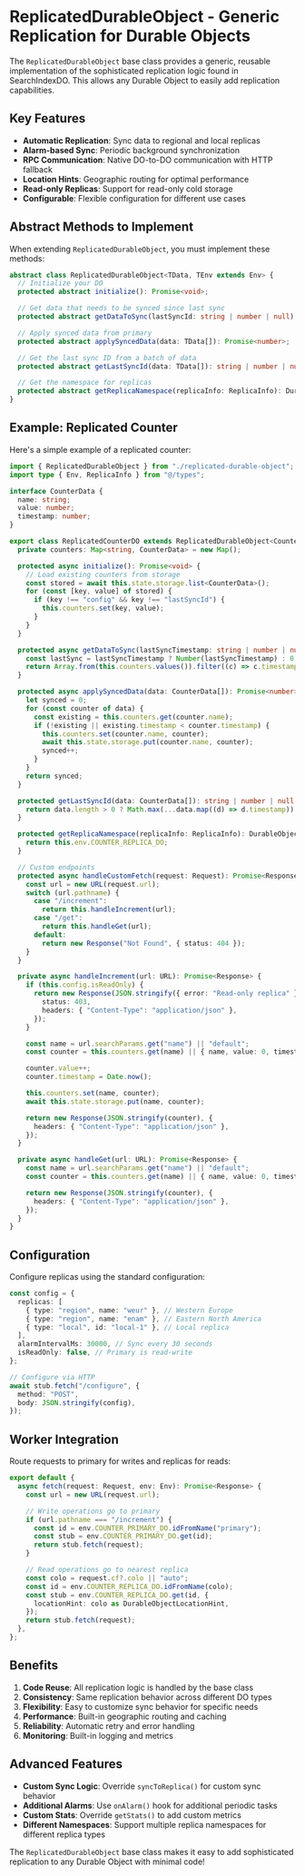 # ReplicatedDurableObject - Generic Replication for Durable Objects

The `ReplicatedDurableObject` base class provides a generic, reusable implementation of the sophisticated replication logic found in SearchIndexDO. This allows any Durable Object to easily add replication capabilities.

## Key Features

- **Automatic Replication**: Sync data to regional and local replicas
- **Alarm-based Sync**: Periodic background synchronization
- **RPC Communication**: Native DO-to-DO communication with HTTP fallback
- **Location Hints**: Geographic routing for optimal performance
- **Read-only Replicas**: Support for read-only cold storage
- **Configurable**: Flexible configuration for different use cases

## Abstract Methods to Implement

When extending `ReplicatedDurableObject`, you must implement these methods:

```typescript
abstract class ReplicatedDurableObject<TData, TEnv extends Env> {
  // Initialize your DO
  protected abstract initialize(): Promise<void>;

  // Get data that needs to be synced since last sync
  protected abstract getDataToSync(lastSyncId: string | number | null): Promise<TData[]>;

  // Apply synced data from primary
  protected abstract applySyncedData(data: TData[]): Promise<number>;

  // Get the last sync ID from a batch of data
  protected abstract getLastSyncId(data: TData[]): string | number | null;

  // Get the namespace for replicas
  protected abstract getReplicaNamespace(replicaInfo: ReplicaInfo): DurableObjectNamespace | null;
}
```

## Example: Replicated Counter

Here's a simple example of a replicated counter:

```typescript
import { ReplicatedDurableObject } from "./replicated-durable-object";
import type { Env, ReplicaInfo } from "@/types";

interface CounterData {
  name: string;
  value: number;
  timestamp: number;
}

export class ReplicatedCounterDO extends ReplicatedDurableObject<CounterData> {
  private counters: Map<string, CounterData> = new Map();

  protected async initialize(): Promise<void> {
    // Load existing counters from storage
    const stored = await this.state.storage.list<CounterData>();
    for (const [key, value] of stored) {
      if (key !== "config" && key !== "lastSyncId") {
        this.counters.set(key, value);
      }
    }
  }

  protected async getDataToSync(lastSyncTimestamp: string | number | null): Promise<CounterData[]> {
    const lastSync = lastSyncTimestamp ? Number(lastSyncTimestamp) : 0;
    return Array.from(this.counters.values()).filter((c) => c.timestamp > lastSync);
  }

  protected async applySyncedData(data: CounterData[]): Promise<number> {
    let synced = 0;
    for (const counter of data) {
      const existing = this.counters.get(counter.name);
      if (!existing || existing.timestamp < counter.timestamp) {
        this.counters.set(counter.name, counter);
        await this.state.storage.put(counter.name, counter);
        synced++;
      }
    }
    return synced;
  }

  protected getLastSyncId(data: CounterData[]): string | number | null {
    return data.length > 0 ? Math.max(...data.map((d) => d.timestamp)) : null;
  }

  protected getReplicaNamespace(replicaInfo: ReplicaInfo): DurableObjectNamespace | null {
    return this.env.COUNTER_REPLICA_DO;
  }

  // Custom endpoints
  protected async handleCustomFetch(request: Request): Promise<Response> {
    const url = new URL(request.url);
    switch (url.pathname) {
      case "/increment":
        return this.handleIncrement(url);
      case "/get":
        return this.handleGet(url);
      default:
        return new Response("Not Found", { status: 404 });
    }
  }

  private async handleIncrement(url: URL): Promise<Response> {
    if (this.config.isReadOnly) {
      return new Response(JSON.stringify({ error: "Read-only replica" }), {
        status: 403,
        headers: { "Content-Type": "application/json" },
      });
    }

    const name = url.searchParams.get("name") || "default";
    const counter = this.counters.get(name) || { name, value: 0, timestamp: 0 };

    counter.value++;
    counter.timestamp = Date.now();

    this.counters.set(name, counter);
    await this.state.storage.put(name, counter);

    return new Response(JSON.stringify(counter), {
      headers: { "Content-Type": "application/json" },
    });
  }

  private async handleGet(url: URL): Promise<Response> {
    const name = url.searchParams.get("name") || "default";
    const counter = this.counters.get(name) || { name, value: 0, timestamp: 0 };

    return new Response(JSON.stringify(counter), {
      headers: { "Content-Type": "application/json" },
    });
  }
}
```

## Configuration

Configure replicas using the standard configuration:

```typescript
const config = {
  replicas: [
    { type: "region", name: "weur" }, // Western Europe
    { type: "region", name: "enam" }, // Eastern North America
    { type: "local", id: "local-1" }, // Local replica
  ],
  alarmIntervalMs: 30000, // Sync every 30 seconds
  isReadOnly: false, // Primary is read-write
};

// Configure via HTTP
await stub.fetch("/configure", {
  method: "POST",
  body: JSON.stringify(config),
});
```

## Worker Integration

Route requests to primary for writes and replicas for reads:

```typescript
export default {
  async fetch(request: Request, env: Env): Promise<Response> {
    const url = new URL(request.url);

    // Write operations go to primary
    if (url.pathname === "/increment") {
      const id = env.COUNTER_PRIMARY_DO.idFromName("primary");
      const stub = env.COUNTER_PRIMARY_DO.get(id);
      return stub.fetch(request);
    }

    // Read operations go to nearest replica
    const colo = request.cf?.colo || "auto";
    const id = env.COUNTER_REPLICA_DO.idFromName(colo);
    const stub = env.COUNTER_REPLICA_DO.get(id, {
      locationHint: colo as DurableObjectLocationHint,
    });
    return stub.fetch(request);
  },
};
```

## Benefits

1. **Code Reuse**: All replication logic is handled by the base class
2. **Consistency**: Same replication behavior across different DO types
3. **Flexibility**: Easy to customize sync behavior for specific needs
4. **Performance**: Built-in geographic routing and caching
5. **Reliability**: Automatic retry and error handling
6. **Monitoring**: Built-in logging and metrics

## Advanced Features

- **Custom Sync Logic**: Override `syncToReplica()` for custom sync behavior
- **Additional Alarms**: Use `onAlarm()` hook for additional periodic tasks
- **Custom Stats**: Override `getStats()` to add custom metrics
- **Different Namespaces**: Support multiple replica namespaces for different replica types

The `ReplicatedDurableObject` base class makes it easy to add sophisticated replication to any Durable Object with minimal code!
